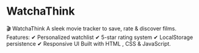 # WatchaThink
🎬 WatchaThink A sleek movie tracker to save, rate &amp; discover films. Features: ✔ Personalized watchlist ✔ 5-star rating system ✔ LocalStorage persistence ✔ Responsive UI  Built with  HTML , CSS &amp; JavaScript.
